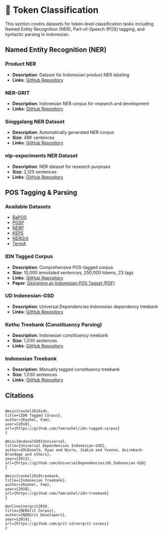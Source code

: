 # 🔡 Token Classification

This section covers datasets for token-level classification tasks including Named Entity Recognition (NER), Part-of-Speech (POS) tagging, and syntactic parsing in Indonesian.

## Named Entity Recognition (NER)

### Product NER
- **Description**: Dataset for Indonesian product NER labeling
- **Links**: [GitHub Repository](https://github.com/dziem/proner-labeled-text)

### NER-GRIT
- **Description**: Indonesian NER corpus for research and development
- **Links**: [GitHub Repository](https://github.com/grit-id/nergrit-corpus)

### Singgalang NER Dataset
- **Description**: Automatically generated NER corpus
- **Size**: 48K sentences
- **Links**: [GitHub Repository](https://github.com/ialfina/ner-dataset-modified-dee)

### nlp-experiments NER Dataset
- **Description**: NER dataset for research purposes
- **Size**: 2,125 sentences
- **Links**: [GitHub Repository](https://github.com/yohanesgultom/nlp-experiments/tree/master/data/ner)

## POS Tagging & Parsing

### Available Datasets
- [BaPOS](https://github.com/IndoNLP/indonlu/tree/master/dataset/bapos_pos-idn)
- [POSP](https://github.com/IndoNLP/indonlu/tree/master/dataset/posp_pos-prosa)
- [NERP](https://github.com/IndoNLP/indonlu/tree/master/dataset/nerp_ner-prosa)
- [KEPS](https://github.com/IndoNLP/indonlu/tree/master/dataset/keps_keyword-extraction-prosa)
- [NERGrit](https://github.com/IndoNLP/indonlu/tree/master/dataset/nergrit_ner-grit)
- [TermA](https://github.com/IndoNLP/indonlu/tree/master/dataset/terma_term-extraction-airy)

### IDN Tagged Corpus
- **Description**: Comprehensive POS-tagged corpus
- **Size**: 10,000 annotated sentences, 250,000 tokens, 23 tags
- **Links**: [GitHub Repository](https://github.com/famrashel/idn-tagged-corpus)
- **Paper**: [Designing an Indonesian POS Tagset (PDF)](http://bahasa.cs.ui.ac.id/postag/downloads/Designing%20an%20Indonesian%20Part%20of%20speech%20Tagset.pdf)

### UD Indonesian-GSD
- **Description**: Universal Dependencies Indonesian dependency treebank
- **Links**: [GitHub Repository](https://github.com/UniversalDependencies/UD_Indonesian-GSD)

### Kethu Treebank (Constituency Parsing)
- **Description**: Indonesian constituency treebank
- **Size**: 1,030 sentences
- **Links**: [GitHub Repository](https://github.com/ialfina/kethu)

### Indonesian Treebank
- **Description**: Manually tagged constituency treebank
- **Size**: 1,030 sentences
- **Links**: [GitHub Repository](https://github.com/famrashel/idn-treebank)

## Citations

```

@misc{rashel2018idn,
title={IDN Tagged Corpus},
author={Rashel, Fam},
year={2018},
url={https://github.com/famrashel/idn-tagged-corpus}
}

@misc{mcdonald2013universal,
title={Universal Dependencies Indonesian-GSD},
author={McDonald, Ryan and Nivre, Joakim and Yvonne, Quirmbach-Brundage and others},
year={2013},
url={https://github.com/UniversalDependencies/UD_Indonesian-GSD}
}

@misc{rashel2018treebank,
title={Indonesian Treebank},
author={Rashel, Fam},
year={2018},
url={https://github.com/famrashel/idn-treebank}
}

@online{nergrit2019,
title={NERGrit Corpus},
author={NERGrit Developers},
year={2019},
url={https://github.com/grit-id/nergrit-corpus}
}

```